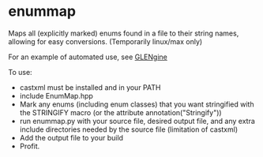 # enummap
Maps all (explicitly marked) enums found in a file to their string names, allowing for easy conversions.
(Temporarily linux/max only)

For an example of automated use, see [GLENgine](https://github.com/JohnathanFL/GLENgine)

To use:
- castxml must be installed and in your PATH
- include EnumMap.hpp
- Mark any enums (including enum classes) that you want stringified with the STRINGIFY macro (or the attribute annotation("Stringify"))
- run enummap.py with your source file, desired output file, and any extra include directories needed by the source file (limitation of castxml)
- Add the output file to your build
- Profit.
